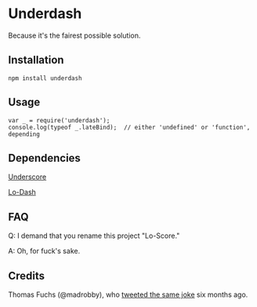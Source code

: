 # Underdash #

Because it's the fairest possible solution.

## Installation ##

    npm install underdash

## Usage ##

    var _ = require('underdash');
    console.log(typeof _.lateBind);  // either 'undefined' or 'function', depending

## Dependencies ##

[Underscore](http://underscorejs.org/)

[Lo-Dash](http://lodash.com/)

## FAQ ##

Q: I demand that you rename this project "Lo-Score."

A: Oh, for fuck's sake.

## Credits ##

Thomas Fuchs (@madrobby), who [tweeted the same joke](https://twitter.com/thomasfuchs/status/195554665969098752) six months ago.
